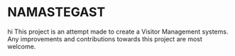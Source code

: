 # NAMASTEGAST

hi
This project is an attempt made to create a Visitor Management systems. 
Any improvements and contributions towards this project are most welcome.
